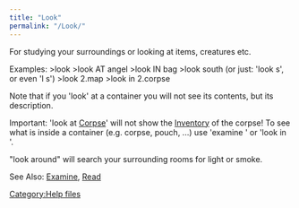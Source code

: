 ```yaml
---
title: "Look"
permalink: "/Look/"
---
```


For studying your surroundings or looking at items, creatures etc.

Examples: \>look \>look AT angel \>look IN bag \>look south (or just:
'look s', or even 'l s') \>look 2.map \>look in 2.corpse

Note that if you 'look' at a container you will not see its contents,
but its description.

Important: 'look at [Corpse](Corpse "wikilink")' will not show the
[Inventory](Inventory "wikilink") of the corpse! To see what is inside a
container (e.g. corpse, pouch, ...) use 'examine <container>' or 'look
in <object>'.

"look around" will search your surrounding rooms for light or smoke.

See Also: [Examine](Examine "wikilink"), [Read](Read "wikilink")

[Category:Help files](Category:Help_files "wikilink")